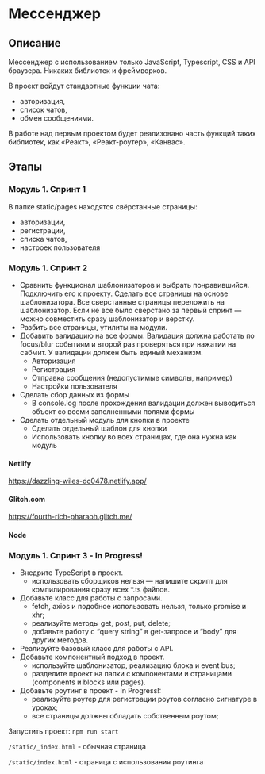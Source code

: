 # Мессенджер

## Описание

Мессенджер с использованием только JavaScript, Typescript, CSS и API браузера. Никаких библиотек и фреймворков.

В проект войдут стандартные функции чата:
 - авторизация,
 - список чатов,
 - обмен сообщениями.

В работе над первым проектом будет реализовано часть функций таких библиотек, как «Реакт», «Реакт-роутер», «Канвас».

## Этапы

### Модуль 1. Спринт 1

В папке static/pages находятся свёрстанные страницы:
 - авторизации,
 - регистрации,
 - списка чатов,
 - настроек пользователя

### Модуль 1. Спринт 2

 - Сравнить функционал шаблонизаторов и выбрать понравившийся. Подключить его к проекту. Сделать все страницы на основе шаблонизатора. Все сверстанные страницы переложить на шаблонизатор. Если не все было сверстано за первый спринт — можно совместить сразу шаблонизатор и верстку.
 - Разбить все страницы, утилиты на модули.
 - Добавить валидацию на все формы. Валидация должна работать по focus/blur событиям и второй раз проверяться при нажатии на сабмит. У валидации должен быть единый механизм.
     - Авторизация
     - Регистрация
     - Отправка сообщения (недопустимые символы, например)
     - Настройки пользователя
 - Сделать сбор данных из формы
     - В console.log после прохождения валидации должен выводиться объект со всеми заполненными полями формы
 - Сделать отдельный модуль для кнопки в проекте
     - Сделать отдельный шаблон для кнопки
     - Использовать кнопку во всех страницах, где она нужна как модуль

#### Netlify

https://dazzling-wiles-dc0478.netlify.app/

#### Glitch.com

https://fourth-rich-pharaoh.glitch.me/

#### Node

### Модуль 1. Спринт 3 - In Progress!

 - Внедрите TypeScript в проект.
    - использовать сборщиков нельзя — напишите скрипт для компилирования сразу всех *.ts файлов.
 - Добавьте класс для работы с запросами.
     - fetch, axios и подобное использовать нельзя, только promise и xhr;
     - реализуйте методы get, post, put, delete;
     - добавьте работу с “query string” в get-запросе и “body” для других методов.
 - Реализуйте базовый класс для работы с API.
 - Добавьте компонентный подход в проект.
     - используйте шаблонизатор, реализацию блока и event bus;
     - разделите проект на папки с компонентами и страницами (components и blocks или pages).
 - Добавьте роутинг в проект - In Progress!:
     - реализуйте роутер для регистрации роутов согласно сигнатуре в уроках;
     - все страницы должны обладать собственным роутом;


Запустить проект: ```npm run start```

```/static/_index.html``` - обычная страница

```/static/index.html``` - страница с использования роутинга
